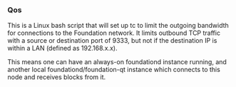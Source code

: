 ### Qos ###

This is a Linux bash script that will set up tc to limit the outgoing bandwidth for connections to the Foundation network. It limits outbound TCP traffic with a source or destination port of 9333, but not if the destination IP is within a LAN (defined as 192.168.x.x).

This means one can have an always-on foundationd instance running, and another local foundationd/foundation-qt instance which connects to this node and receives blocks from it.
